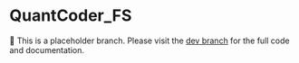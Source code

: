 # QuantCoder_FS

🔬 This is a placeholder branch. Please visit the [dev branch](https://github.com/SL-Mar/QuantCoder/tree/dev) for the full code and documentation.
